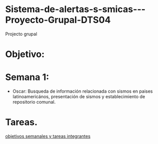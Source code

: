 # Sistema-de-alertas-s-smicas---Proyecto-Grupal-DTS04
Projecto grupal

# Objetivo:

# Semana 1:

* Oscar: Busqueda de información relacionada con sismos en paises latinoamericános, presentación de sismos y establecimiento de repositorio comunal.


# Tareas.

[objetivos semanales y tareas integrantes](https://www.google.com/search?client=opera&q=proyecto&sourceid=opera&ie=UTF-8&oe=UTF-8)
